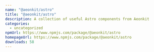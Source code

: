 ```yaml
---
name: "@aeonkit/astro"
title: "@aeonkit/astro"
description: A collection of useful Astro components from Aeonkit
categories:
  - uncategorized
npmUrl: https://www.npmjs.com/package/@aeonkit/astro
homepageUrl: https://www.npmjs.com/package/@aeonkit/astro
downloads: 58
---
```

